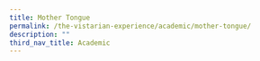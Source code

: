 ```yaml
---
title: Mother Tongue
permalink: /the-vistarian-experience/academic/mother-tongue/
description: ""
third_nav_title: Academic
---
```

